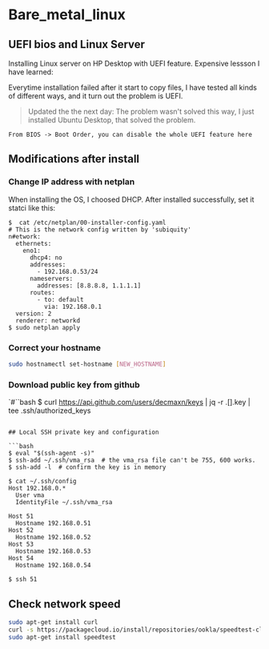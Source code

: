 # Bare_metal_linux


## UEFI bios and Linux Server

Installing Linux server on HP Desktop with UEFI feature. Expensive lessson I have learned:

Everytime installation failed after it start to copy files, I have tested all kinds of different ways, and it turn out the problem is UEFI. 

> Updated the the next day: The problem wasn't solved this way, I just installed Ubuntu Desktop, that solved the problem.

```
From BIOS -> Boot Order, you can disable the whole UEFI feature here
```
## Modifications after install
### Change IP address with netplan
When installing the OS, I choosed DHCP. After installed successfully, set it statci like this:
```
$  cat /etc/netplan/00-installer-config.yaml
# This is the network config written by 'subiquity'
n#etwork:
  ethernets:
    eno1:
      dhcp4: no
      addresses:
        - 192.168.0.53/24
      nameservers:
        addresses: [8.8.8.8, 1.1.1.1]
      routes:
        - to: default
          via: 192.168.0.1
  version: 2
  renderer: networkd
$ sudo netplan apply
```
### Correct your hostname
```bash
sudo hostnamectl set-hostname [NEW_HOSTNAME]
```

### Download public key from github 
`#``bash
$ curl https://api.github.com/users/decmaxn/keys  | jq -r .[].key | tee .ssh/authorized_keys
```

## Local SSH private key and configuration

```bash
$ eval "$(ssh-agent -s)"
$ ssh-add ~/.ssh/vma_rsa  # the vma_rsa file can't be 755, 600 works.
$ ssh-add -l  # confirm the key is in memory

$ cat ~/.ssh/config
Host 192.168.0.*
  User vma
  IdentityFile ~/.ssh/vma_rsa

Host 51
  Hostname 192.168.0.51
Host 52
  Hostname 192.168.0.52
Host 53
  Hostname 192.168.0.53
Host 54
  Hostname 192.168.0.54

$ ssh 51
```

## Check network speed

```bash
sudo apt-get install curl
curl -s https://packagecloud.io/install/repositories/ookla/speedtest-cli/script.deb.sh | sudo bash
sudo apt-get install speedtest
```

